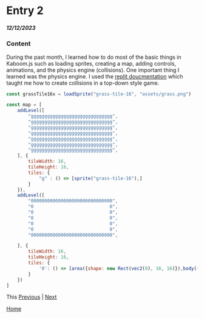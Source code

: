 # Entry 2
##### 12/12/2023

### Content  
During the past month, I learned how to do most of the basic things in Kaboom.js such as loading sprites, creating a map, adding controls, animations, and the physics engine (collisions). One important thing I learned was the physics engine. I used the [replit doucmentation](https://docs.replit.com/tutorials/kaboom/physics-playground-with-kaboom) which taught me how to create collisions in a top-down style game. 
```js
const grassTile16x = loadSprite("grass-tile-16", "assets/grass.png")

const map = [
    addLevel([
        "gggggggggggggggggggggggggggggg",
        "gggggggggggggggggggggggggggggg",
        "gggggggggggggggggggggggggggggg",
        "gggggggggggggggggggggggggggggg",
        "gggggggggggggggggggggggggggggg",
        "gggggggggggggggggggggggggggggg",
        "gggggggggggggggggggggggggggggg",
    ], {
        tileWidth: 16,
        tileHeight: 16,
        tiles: {
            "g" : () => [sprite("grass-tile-16"),]
        }
    }),
    addLevel([
        "000000000000000000000000000000",
        "0                            0",
        "0                            0",
        "0                            0",
        "0                            0",
        "0                            0",
        "000000000000000000000000000000",

    ], {
        tileWidth: 16,
        tileHeight: 16,
        tiles: {
            '0': () => [area({shape: new Rect(vec2(0), 16, 16)}),body({isStatic: true})],
        }
    })
]
```
This
[Previous](entry01.md) | [Next](entry03.md)

[Home](../README.md)
